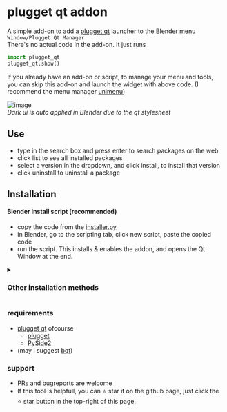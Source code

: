 # plugget qt addon
A simple add-on to add a [plugget qt](https://github.com/plugget/plugget-qt) launcher to the Blender menu `Window/Plugget Qt Manager` <br>
There's no actual code in the add-on. It just runs
```python
import plugget_qt
plugget_qt.show()
```

If you already have an add-on or script, to manage your menu and tools, you can skip this add-on and launch the widget with above code.
(I recommend the menu manager [unimenu](https://github.com/hannesdelbeke/unimenu_addon))

![image](https://github.com/plugget/plugget-qt-addon/assets/3758308/0752c140-5b26-452e-81ac-fc4e36ccdb23)<br>
_Dark ui is auto applied in Blender due to the qt stylesheet_


## Use
- type in the search box and press enter to search packages on the web
- click list to see all installed packages
- select a version in the dropdown, and click install, to install that version
- click uninstall to uninstall a package


## Installation

#### Blender install script (recommended)
- copy the code from the [installer.py](https://github.com/plugget/plugget-qt-addon/blob/main/installer.py)
- in Blender, go to the scripting tab, click new script, paste the copied code
- run the script. This installs & enables the addon, and opens the Qt Window at the end.

<details>
<summary><h3>Other installation methods</h3></summary>

#### Plugget install
If you already have plugget installed, you can plugget-install this addon by name `plugget-qt-addon`
```python
import plugget
plugget.install("plugget-qt-addon")
```

#### Manual install
- Download and extract this repo.
- Add the `plugget_qt_addon` folder (not `plugget-qt-addon` ⚠️) to your add-ons folder#
- Ensure you have the dependencies installed.
- Enable the addon, it should now show in your Blender menu `Window/Plugget Qt Manager`

#### local editable install
Great for development.  
1. Install the add-on without dependencies to addon folder
- `pip install --target "%appdata%\Blender Foundation\Blender\3.2\scripts\addons" --editable "path/to/repo" --no-dependencies --no-user`
2. Install the plugget-qt pip dependency to the modules folder
- `pip install plugget-qt -target "%appdata%\Blender Foundation\Blender\3.2\scripts\modules" --no-user`
3. start blender, and on every startup you need to add the modules path to site packages.
```python
import site, os
blender_scripts_path = os.path.join(os.path.expanduser("~"), "AppData", "Roaming", "Blender Foundation", "Blender", "3.2", "scripts", "addons")  # Windows OS example
site.addsitedir(blender_scripts_path)
```

</details>


### requirements
- [plugget qt](https://github.com/plugget/plugget-qt) ofcourse
  - [plugget](https://github.com/plugget/plugget)
  - [PySide2](https://pypi.org/project/PySide2/)
- (may i suggest [bqt](https://github.com/techartorg/bqt/))


### support
- PRs and bugreports are welcome
- If this tool is helpfull, you can ⭐ star it on the github page,
just click the ⭐ star button in the top-right of this page.
